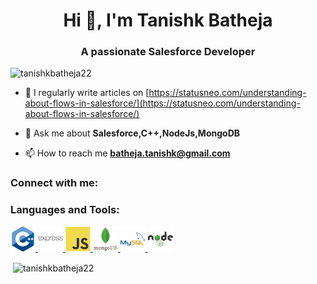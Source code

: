 <h1 align="center">Hi 👋, I'm Tanishk Batheja</h1>
<h3 align="center">A passionate Salesforce Developer</h3>

<p align="left"> <img src="https://komarev.com/ghpvc/?username=tanishkbatheja22&label=Profile%20views&color=0e75b6&style=flat" alt="tanishkbatheja22" /> </p>

- 📝 I regularly write articles on [https://statusneo.com/understanding-about-flows-in-salesforce/](https://statusneo.com/understanding-about-flows-in-salesforce/)

- 💬 Ask me about **Salesforce,C++,NodeJs,MongoDB**

- 📫 How to reach me **batheja.tanishk@gmail.com**

<h3 align="left">Connect with me:</h3>
<p align="left">
</p>

<h3 align="left">Languages and Tools:</h3>
<p align="left"> <a href="https://www.w3schools.com/cpp/" target="_blank" rel="noreferrer"> <img src="https://raw.githubusercontent.com/devicons/devicon/master/icons/cplusplus/cplusplus-original.svg" alt="cplusplus" width="40" height="40"/> </a> <a href="https://expressjs.com" target="_blank" rel="noreferrer"> <img src="https://raw.githubusercontent.com/devicons/devicon/master/icons/express/express-original-wordmark.svg" alt="express" width="40" height="40"/> </a> <a href="https://developer.mozilla.org/en-US/docs/Web/JavaScript" target="_blank" rel="noreferrer"> <img src="https://raw.githubusercontent.com/devicons/devicon/master/icons/javascript/javascript-original.svg" alt="javascript" width="40" height="40"/> </a> <a href="https://www.mongodb.com/" target="_blank" rel="noreferrer"> <img src="https://raw.githubusercontent.com/devicons/devicon/master/icons/mongodb/mongodb-original-wordmark.svg" alt="mongodb" width="40" height="40"/> </a> <a href="https://www.mysql.com/" target="_blank" rel="noreferrer"> <img src="https://raw.githubusercontent.com/devicons/devicon/master/icons/mysql/mysql-original-wordmark.svg" alt="mysql" width="40" height="40"/> </a> <a href="https://nodejs.org" target="_blank" rel="noreferrer"> <img src="https://raw.githubusercontent.com/devicons/devicon/master/icons/nodejs/nodejs-original-wordmark.svg" alt="nodejs" width="40" height="40"/> </a> </p>

<p>&nbsp;<img align="center" src="https://github-readme-stats.vercel.app/api?username=tanishkbatheja22&show_icons=true&locale=en" alt="tanishkbatheja22" /></p>
